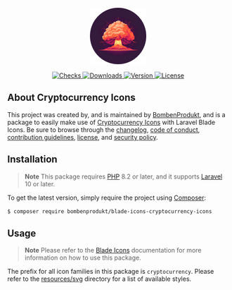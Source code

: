 <p align="center">
    <a href="https://bombenprodukt.com" target="_blank">
        <img src="https://raw.githubusercontent.com/BombenProdukt/assets/main/logo-text.svg" width="128" alt="BombenProdukt Logo" />
    </a>
</p>

<p align="center">
    <a href="https://github.com/BombenProdukt/blade-icons-cryptocurrency-icons/actions">
        <img src="https://badge.sh/github/check-runs/BombenProdukt/blade-icons-cryptocurrency-icons" alt="Checks" />
    </a>
    <a href="https://packagist.org/packages/bombenprodukt/blade-icons-cryptocurrency-icons">
        <img src="https://badge.sh/packagist/downloads/BombenProdukt/blade-icons-cryptocurrency-icons" alt="Downloads" />
    </a>
    <a href="https://packagist.org/packages/bombenprodukt/blade-icons-cryptocurrency-icons">
        <img src="https://badge.sh/packagist/version/BombenProdukt/blade-icons-cryptocurrency-icons" alt="Version" />
    </a>
    <a href="https://packagist.org/packages/bombenprodukt/blade-icons-cryptocurrency-icons">
        <img src="https://badge.sh/packagist/license/BombenProdukt/blade-icons-cryptocurrency-icons" alt="License" />
    </a>
</p>

## About Cryptocurrency Icons

This project was created by, and is maintained by [BombenProdukt](https://github.com/BombenProdukt), and is a package to easily make use of [Cryptocurrency Icons](https://github.com/spothq/cryptocurrency-icons) with Laravel Blade Icons. Be sure to browse through the [changelog](CHANGELOG.md), [code of conduct](.github/CODE_OF_CONDUCT.md), [contribution guidelines](.github/CONTRIBUTING.md), [license](LICENSE), and [security policy](.github/SECURITY.md).

## Installation

> **Note**
> This package requires [PHP](https://www.php.net/) 8.2 or later, and it supports [Laravel](https://laravel.com/) 10 or later.

To get the latest version, simply require the project using [Composer](https://getcomposer.org/):

```bash
$ composer require bombenprodukt/blade-icons-cryptocurrency-icons
```

## Usage

> **Note**
> Please refer to the [Blade Icons](https://github.com/BombenProdukt/blade-icons) documentation for more information on how to use this package.

The prefix for all icon families in this package is `cryptocurrency`. Please refer to the [resources/svg](/resources/svg) directory for a list of available styles.
